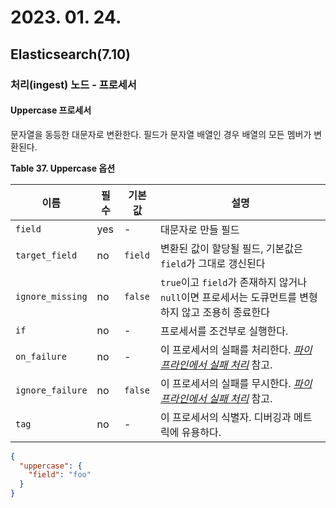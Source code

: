 # 2023. 01. 24.

## Elasticsearch(7.10)

### 처리(ingest) 노드 - 프로세서

#### Uppercase 프로세서

문자열을 동등한 대문자로 변환한다. 필드가 문자열 배열인 경우 배열의 모든 멤버가 변환된다.

**Table 37. Uppercase 옵션**

| 이름             | 필수 | 기본값  | 설명                                                         |
| ---------------- | ---- | ------- | ------------------------------------------------------------ |
| `field`          | yes  | -       | 대문자로 만들 필드                                           |
| `target_field`   | no   | `field` | 변환된 값이 할당될 필드, 기본값은 `field`가 그대로 갱신된다  |
| `ignore_missing` | no   | `false` | `true`이고 `field`가 존재하지 않거나 `null`이면 프로세서는 도큐먼트를 변형하지 않고 조용히 종료한다 |
| `if`             | no   | -       | 프로세서를 조건부로 실행한다.                                |
| `on_failure`     | no   | -       | 이 프로세서의 실패를 처리한다. [*파이프라인에서 실패 처리*](https://www.elastic.co/guide/en/elasticsearch/reference/7.10/handling-failure-in-pipelines.html) 참고. |
| `ignore_failure` | no   | `false` | 이 프로세서의 실패를 무시한다. [*파이프라인에서 실패 처리*](https://www.elastic.co/guide/en/elasticsearch/reference/7.10/handling-failure-in-pipelines.html) 참고. |
| `tag`            | no   | -       | 이 프로세서의 식별자. 디버깅과 메트릭에 유용하다.            |

```json
{
  "uppercase": {
    "field": "foo"
  }
}
```

